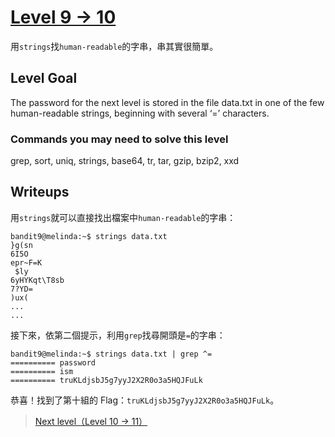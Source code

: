 # [Level 9 -> 10](http://overthewire.org/wargames/bandit/bandit10.html)

用```strings```找```human-readable```的字串，串其實很簡單。

## Level Goal

The password for the next level is stored in the file data.txt in one of the few human-readable strings, beginning with several ‘=’ characters.



### Commands you may need to solve this level

grep, sort, uniq, strings, base64, tr, tar, gzip, bzip2, xxd

## Writeups

用```strings```就可以直接找出檔案中```human-readable```的字串：

```shell
bandit9@melinda:~$ strings data.txt
}g(sn
6I5O
epr~F=K
 $ly
6yHYKqt\T8sb
7?YD=
)ux(
...
...
```

接下來，依第二個提示，利用```grep```找尋開頭是```=```的字串：

```shell
bandit9@melinda:~$ strings data.txt | grep ^=
========== password
========== ism
========== truKLdjsbJ5g7yyJ2X2R0o3a5HQJFuLk
```

恭喜！找到了第十組的 Flag：```truKLdjsbJ5g7yyJ2X2R0o3a5HQJFuLk```。

> [Next level（Level 10 -> 11）](https://github.com/YanHaoChen/OverTheWire-Writeups/blob/master/Bandit/Level9to10.md) 

